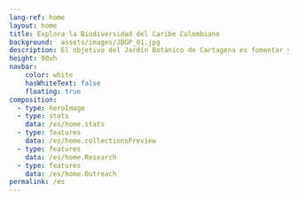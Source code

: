 ```yaml
---
lang-ref: home
layout: home
title: Explora la Biodiversidad del Caribe Colombiano
background:  assets/images/JBGP_01.jpg
description: El objetivo del Jardín Botánico de Cartagena es fomentar y ampliar una red colaborativa en el campo de la informática de la biodiversidad, facilitando la movilización, publicación y utilización de datos. Esta página web sirve como portal para acceder a registros publicados de ocurrencias de biodiversidad curados por el Jardín
height: 90vh
navbar:
    color: white
    hasWhiteText: false
    floating: true
composition:
  - type: heroImage
  - type: stats
    data: /es/home.stats
  - type: features
    data: /es/home.collectionsPreview
  - type: features
    data: /es/home.Research
  - type: features
    data: /es/home.Outreach
permalink: /es
---
```


